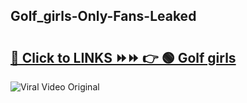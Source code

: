 
 ## Golf_girls-Only-Fans-Leaked

# <h2><a href="https://clipsfans.com/Golf_girls&ref=git">🔗 Click to LINKS ⏩⏩ 👉 🟢 Golf girls </a></h2>

<a href="https://clipsfans.com/Golf_girls&ref=git" rel="nofollow" data-target="animated-image.originalLink"><img src="https://i.ibb.co.com/xMMVF88/686577567.gif" alt="Viral Video Original" style="max-width: 100%; display: inline-block;" data-target="animated-image.originalImage"></a>
